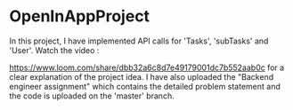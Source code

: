 # OpenInAppProject
In this project, I have implemented API calls for 'Tasks', 'subTasks' and 'User'. Watch the video :

https://www.loom.com/share/dbb32a6c8d7e49179001dc7b552aab0c for a clear explanation of the project idea. I have also uploaded the "Backend engineer assignment" which contains the detailed problem statement and the code is uploaded on the 'master' branch.
